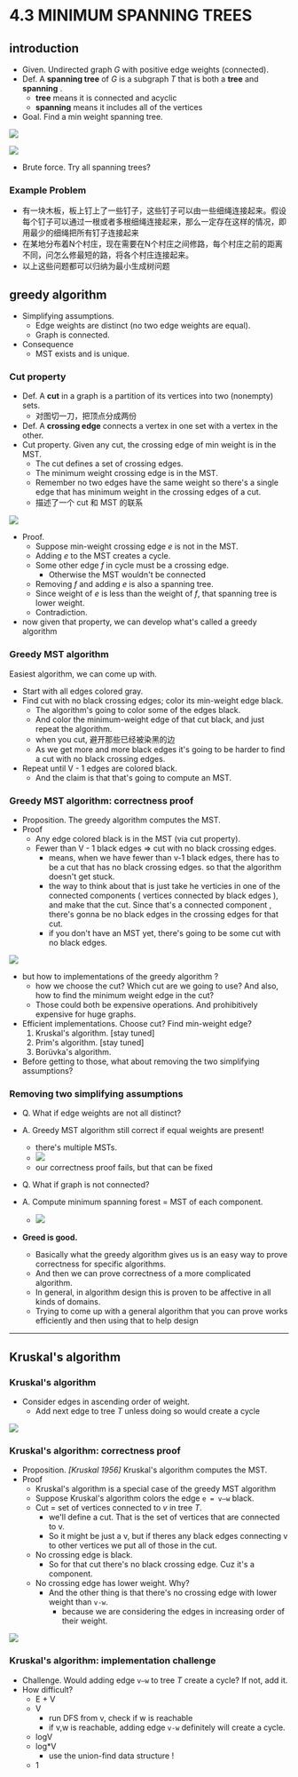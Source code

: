 
# 4.3 MINIMUM SPANNING TREES

## introduction

 - Given. Undirected graph *G* with positive edge weights (connected).
 - Def. A **spanning tree** of *G* is a subgraph *T* that is both a **tree**  and **spanning** .
    - **tree** means it is connected and acyclic
    - **spanning** means it includes all of the vertices
 - Goal. Find a min weight spanning tree.

![](https://raw.githubusercontent.com/mebusy/notes/master/imgs/algorII_mst_g0.png)

![](https://raw.githubusercontent.com/mebusy/notes/master/imgs/algorII_mst_g0_mst.png)

 - Brute force. Try all spanning trees?

### Example Problem

 - 有一块木板，板上钉上了一些钉子，这些钉子可以由一些细绳连接起来。假设每个钉子可以通过一根或者多根细绳连接起来，那么一定存在这样的情况，即用最少的细绳把所有钉子连接起来
 - 在某地分布着N个村庄，现在需要在N个村庄之间修路，每个村庄之前的距离不同，问怎么修最短的路，将各个村庄连接起来。
 - 以上这些问题都可以归纳为最小生成树问题


## greedy algorithm

 - Simplifying assumptions.
    - Edge weights are distinct (no two edge weights are equal).
    - Graph is connected.
 - Consequence
    - MST exists and is unique.

### Cut property

 - Def. A **cut** in a graph is a partition of its vertices into two (nonempty) sets.
    - 对图切一刀，把顶点分成两份
 - Def. A **crossing edge** connects a vertex in one set with a vertex in the other.
 - Cut property. Given any cut, the crossing edge of min weight is in the MST.
    - The cut defines a set of crossing edges. 
    - The minimum weight crossing edge is in the MST.
    - Remember no two edges have the same weight so there's a single edge that has minimum weight in the crossing edges of a cut.
    - 描述了一个 cut 和 MST 的联系

![](https://raw.githubusercontent.com/mebusy/notes/master/imgs/algorII_mst_cut_property.png)

 - Proof.
    - Suppose min-weight crossing edge *e* is not in the MST.
    - Adding *e* to the MST creates a cycle.
    - Some other edge *f* in cycle must be a crossing edge.
        - Otherwise the MST wouldn't be connected
    - Removing *f* and adding *e* is also a spanning tree.
    - Since weight of *e* is less than the weight of *f*, that spanning tree is lower weight.
    - Contradiction.
 - now given that property, we can develop what's called a greedy algorithm

### Greedy MST algorithm

Easiest algorithm, we can come up with. 

 - Start with all edges colored gray.
 - Find cut with no black crossing edges; color its min-weight edge black.
    - The algorithm's going to color some of the edges black. 
    - And color the minimum-weight edge of that cut black, and just repeat the algorithm. 
    - when you cut, 避开那些已经被染黑的边
    - As we get more and more black edges it's going to be harder to find a cut with no black crossing edges. 
 - Repeat until V - 1 edges are colored black.
    - And the claim is that that's going to compute an MST. 

### Greedy MST algorithm: correctness proof

 - Proposition. The greedy algorithm computes the MST.
 - Proof
    - Any edge colored black is in the MST (via cut property).
    - Fewer than V - 1 black edges => cut with no black crossing edges.
        - means, when we have fewer than v-1 black edges, there has to be a cut that has no black crossing edges. so that the algorithm doesn't get stuck.
        - the way to think about that is just take he verticies in one of the connected components ( vertices connected by black edges ), and make that the cut. Since that's a connected component , there's gonna be no black edges in the crossing edges for that cut.  
        - if you don't have an MST yet, there's going to be some cut with no black edges. 

![](https://raw.githubusercontent.com/mebusy/notes/master/imgs/algorII_mst_greedyalgor_proof.png)

 - but how to implementations of the greedy algorithm ?
    - how we choose the cut? Which cut are we going to use? And also, how to find the minimum weight edge in the cut?
    - Those could both be expensive operations. And prohibitively expensive for huge graphs. 
 - Efficient implementations. Choose cut? Find min-weight edge?
    1. Kruskal's algorithm. [stay tuned]
    2. Prim's algorithm. [stay tuned]
    3. Borüvka's algorithm.
 - Before getting to those, what about removing the two simplifying assumptions? 

### Removing two simplifying assumptions

 - Q. What if edge weights are not all distinct?
 - A. Greedy MST algorithm still correct if equal weights are present!
    - there's multiple MSTs. 
    - ![](https://raw.githubusercontent.com/mebusy/notes/master/imgs/algorII_mst_equal_weights.png)
    - our correctness proof fails, but that can be fixed
 - Q. What if graph is not connected?
 - A. Compute minimum spanning forest = MST of each component.
    - ![](https://raw.githubusercontent.com/mebusy/notes/master/imgs/algorII_mst_equal_unconnected.png)

 - **Greed is good.**
    - Basically what the greedy algorithm gives us is an easy way to prove correctness for specific algorithms. 
    - And then we can prove correctness of a more complicated algorithm. 
    - In general, in algorithm design this is proven to be affective in all kinds of domains. 
    - Trying to come up with a general algorithm that you can prove works efficiently and then using that to help design 

---

## Kruskal's algorithm

### Kruskal's algorithm


 - Consider edges in ascending order of weight.
    - Add next edge to tree *T* unless doing so would create a cycle

![](https://raw.githubusercontent.com/mebusy/notes/master/imgs/algorII_mst_Kruskal.png)

### Kruskal's algorithm: correctness proof

 - Proposition. *[Kruskal 1956]* Kruskal's algorithm computes the MST.
 - Proof
    - Kruskal's algorithm is a special case of the greedy MST algorithm
    - Suppose Kruskal's algorithm colors the edge `e = v–w` black.
    - Cut = set of vertices connected to *v* in tree *T*.
        - we'll define a cut. That is the set of vertices that are connected to v. 
        - So it might be just a v, but if theres any black edges connecting v to other vertices we put all of those in the cut. 
    - No crossing edge is black.
        - So for that cut there's no black crossing edge. Cuz it's a component. 
    - No crossing edge has lower weight. Why?
        - And the other thing is that there's no crossing edge with lower weight than `v-w`.
            - because we are considering the edges in increasing order of their weight. 

![](https://raw.githubusercontent.com/mebusy/notes/master/imgs/algorII_mst_Kruskal_proof.png)


### Kruskal's algorithm: implementation challenge

 - Challenge. Would adding edge `v–w` to tree *T* create a cycle? If not, add it.
 - How difficult?
    - E + V
    - V 
        - run DFS from v, check if w is reachable 
        - if v,w is reachable, adding edge `v-w` definitely will create a cycle.
    - logV
    - log\*V 
        - use the union-find data structure !
    - 1








